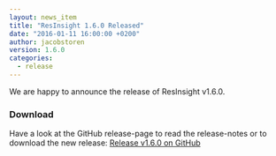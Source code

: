 ```yaml
---
layout: news_item
title: "ResInsight 1.6.0 Released"
date: "2016-01-11 16:00:00 +0200"
author: jacobstoren
version: 1.6.0
categories: 
  - release
---
```

We are happy to announce the release of ResInsight v1.6.0.

### Download
Have a look at the GitHub release-page to read the release-notes or to download the new release:
[Release v1.6.0 on GitHub](https://github.com/OPM/ResInsight/releases/tag/v1.6.0)
